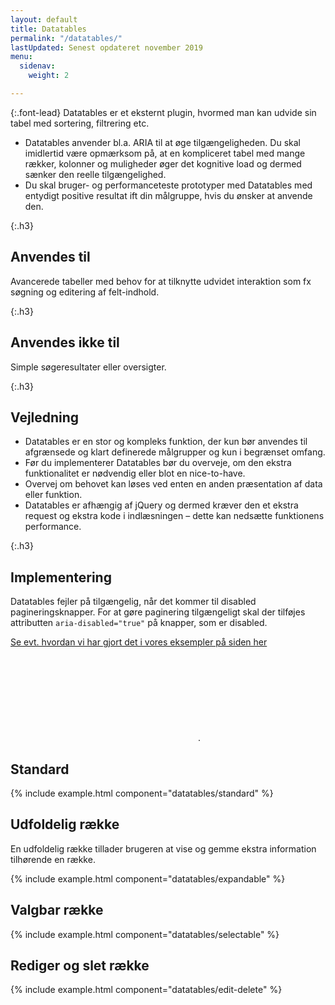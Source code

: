 ```yaml
---
layout: default
title: Datatables
permalink: "/datatables/"
lastUpdated: Senest opdateret november 2019
menu:
  sidenav:
    weight: 2

---
```

{:.font-lead}
Datatables er et eksternt plugin, hvormed man kan udvide sin tabel med sortering, filtrering etc.

* Datatables anvender bl.a. ARIA til at øge tilgængeligheden. Du skal imidlertid være opmærksom på, at en kompliceret tabel med mange rækker, kolonner og muligheder øger det kognitive load og dermed sænker den reelle tilgængelighed.
* Du skal bruger- og performanceteste prototyper med Datatables med entydigt positive resultat ift din målgruppe, hvis du ønsker at anvende den.

{:.h3}
## Anvendes til

Avancerede tabeller med behov for at tilknytte udvidet interaktion som fx søgning og editering af felt-indhold.

{:.h3}
## Anvendes ikke til

Simple søgeresultater eller oversigter.

{:.h3}
## Vejledning

* Datatables er en stor og kompleks funktion, der kun bør anvendes til afgrænsede og klart definerede målgrupper og kun i begrænset omfang.
* Før du implementerer Datatables bør du overveje, om den ekstra funktionalitet er nødvendig eller blot en nice-to-have.
* Overvej om behovet kan løses ved enten en anden præsentation af data eller funktion.
* Datatables er afhængig af jQuery og dermed kræver den et ekstra request og ekstra kode i indlæsningen – dette kan nedsætte funktionens performance.

{:.h3}
## Implementering

Datatables fejler på tilgængelig, når det kommer til disabled pagineringsknapper. For at gøre paginering tilgængeligt skal der tilføjes attributten `aria-disabled="true"` på knapper, som er disabled.

<a href="https://github.com/detfaellesdesignsystem/dkfds-plugins-docs/blob/master/assets/js/example-datatables.js" class="icon-link">Se evt. hvordan vi har gjort det i vores eksempler på siden her<svg class="icon-svg" focusable="false" aria-hidden="true" tabindex="-1"><use xlink:href="#open-in-new"></use></svg></a>.

## Standard

{% include example.html component="datatables/standard" %}

## Udfoldelig række

En udfoldelig række tillader brugeren at vise og gemme ekstra information tilhørende en række.

{% include example.html component="datatables/expandable" %}

## Valgbar række

{% include example.html component="datatables/selectable" %}

## Rediger og slet række

{% include example.html component="datatables/edit-delete" %}